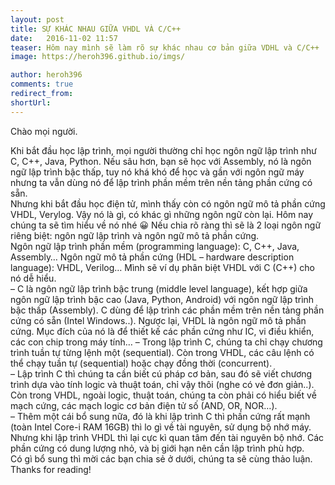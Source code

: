 ```yaml
---
layout: post
title: SỰ KHÁC NHAU GIỮA VHDL VÀ C/C++ 
date:   2016-11-02 11:57
teaser: Hôm nay mình sẽ làm rõ sự khác nhau cơ bản giữa VDHL và C/C++
image: https://heroh396.github.io/imgs/

author: heroh396
comments: true
redirect_from:
shortUrl: 
---
```


Chào mọi người.

Khi bắt đầu học lập trình, mọi người thường chỉ học ngôn ngữ lập trình như C, C++, Java, Python. Nếu sâu hơn, bạn sẽ học với Assembly, nó là ngôn ngữ lập trình bậc thấp, tuy nó khá khó để học và gần với ngôn ngữ máy nhưng ta vẫn dùng nó để lập trình phần mềm trên nền tảng phần cứng có sẵn.  
Nhưng khi bắt đầu học điện tử, mình thấy còn có ngôn ngữ mô tả phần cứng VHDL, Verylog. Vậy nó là gì, có khác gì những ngôn ngữ còn lại. Hôm nay chúng ta sẽ tìm hiểu về nó nhé 😀 
Nếu chia rõ ràng thì sẽ là 2 loại ngôn ngữ riêng biệt: ngôn ngữ lập trình  và ngôn ngữ mô tả phần cứng.  
Ngôn ngữ lập trình phần mềm (programming language): C, C++, Java, Assembly… 
Ngôn ngữ mô tả phần cứng (HDL – hardware description language): VHDL, Verilog… 
Mình sẽ ví dụ phân biệt VHDL với C (C++) cho nó dễ hiểu.  
– C là ngôn ngữ lập trình bậc trung (middle level language), kết hợp giữa ngôn ngữ lập trình bậc cao (Java, Python, Android) với ngôn ngữ lập trình bậc thấp (Assembly). C dùng để lập trình các phần mềm trên nền tảng phần cứng có sẵn (Intel Windows..). Ngược lại, VHDL là ngôn ngữ mô tả phần cứng. Mục đích của nó là để thiết kế các phần cứng như IC, vi điều khiển, các con chip trong máy tính… 
– Trong lập trình C, chúng ta chỉ chạy chương trình tuần tự từng lệnh một (sequential). Còn trong VHDL, các câu lệnh có thể chạy tuần tự (sequential) hoặc chạy đồng thời (concurrent).  
– Lập trình C thì chúng ta cần biết cú pháp cơ bản, sau đó sẽ viết chương trình dựa vào tính logic và thuật toán, chỉ vậy thôi (nghe có vẻ đơn giản..). Còn trong VHDL, ngoài logic, thuật toán, chúng ta còn phải có hiểu biết về mạch cứng, các mạch logic cơ bản điện tử số (AND, OR, NOR…).  
– Thêm một cái bổ sung nữa, đó là khi lập trình C thì phần cứng rất mạnh (toàn Intel Core-i RAM 16GB) thì lo gì về tài nguyên, sử dụng bộ nhớ máy. Nhưng khi lập trình VHDL thì lại cực kì quan tâm đến tài nguyên bộ nhớ. Các phần cứng có dung lượng nhỏ, và bị giới hạn nên cần lập trình phù hợp.  
Có gì bổ sung thì mời các bạn chia sẻ ở dưới, chúng ta sẽ cùng thảo luận.
Thanks for reading!
